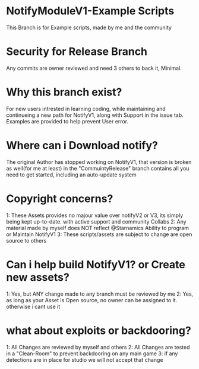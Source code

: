 # NotifyModuleV1-Example Scripts
This Branch is for Example scripts, made by me and the community
 
 
# Security for Release Branch
Any commits are owner reviewed and need 3 others to back it, Minimal.

# Why this branch exist?
For new users intrested in learning coding,
while maintaining and continueing a new path for NotifyV1, along with Support in the issue tab.
Examples are provided to help prevent User error.

# Where can i Download notify?
The original Author has stopped working on NotifyV1, that version is broken as well(for me at least)
in the "CommuintyRelease" branch contains all you need to get started, including an auto-update system

# Copyright concerns?
1: These Assets provides no majour value over notifyV2 or V3, its simply being kept up-to-date. with active support and community Collabs
2: Any material made by myself does NOT reflect @Starnamics Ability to program or Maintain NotifyV1
3: These scripts/assets are subject to change are open source to others

# Can i help build NotifyV1? or Create new assets?
1: Yes, but ANY change made to any branch must be reviewed by me
2: Yes, as long as your Asset is Open source, no owner can be assigned to it. otherwise i cant use it

# what about exploits or backdooring?
1: All Changes are reviewed by myself and others
2: All Changes are tested in a "Clean-Room" to prevent backdooring on any main game
3: if any detections are in place for studio we will not accept that change
